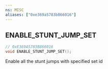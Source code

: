 ```yaml
---
ns: MISC
aliases: ["0xe369a5783b866016"]
---
```

## ENABLE_STUNT_JUMP_SET

```c
// 0xE369A5783B866016
void ENABLE_STUNT_JUMP_SET();
```

Enable all the stunt jumps with specified set id

